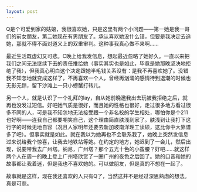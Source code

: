 ```yaml
---
layout: post
---
```

Q是个可爱到家的姑娘，我很喜欢她，只是这里有两个小问题——第一她是我一哥们的前女朋友，第二她现在有男朋友了。承认喜欢她没什么错，但要是我决定去追她，那就不得不面对道义上的双重审判。这种事我真心做不来啊……

最近生活既虚幻又可悲。C晚上给我发信息，想起最近忽略了她好久。一直以来把我们之间无法继续下去的责任推给她（事实其实也是如此，毕竟是她那晚坚决地拒绝了我），但我真心明白这个决定跟她半毛钱关系没有：是我不再喜欢她了。没错我不知怎地就变成这样了，不再喜欢一个人，曾经再汹涌的感情待到退潮的时候也无影无踪，留下沙滩上一只小螃蟹打转儿。

另一个人，就是认识了一个礼拜的lay，自从她前晚邀我出去玩被我拒绝之后，就再也没发过短信。好吧她气质是很好，而且她的性格也很好，走过很多地方看过很多不同的人，可是我不知怎地无法接受跟一个非名校的学生相处，哪怕你是个211也好啊——连我自己都要嘲笑自己，这个理由简直肤浅到家了。肤浅到让我打下这行字的时候无地自容（况且人家明年还要去新加坡南洋理工读硕，这比你中大靠谱多了吧）。但事实就是如此。就在我以为她再也不会联系我了，她晚上突然发信息过来说给我个惊喜，让我去地铁站等她。在约定的地方，她迟到了一会儿，然后出现，说要带我去广州塔。纳尼，广州塔？那个五光十色的小蛮腰？好吧……就这样两个人在周一的晚上登上广州塔欣赏了一圈广州的夜色之后回了。她的口音和她的故事都让我着迷，但是我也不喜欢她的。可以做朋友，但是真的不想在一起了。

故事就是这样，现在我还喜欢的人只有Q了，当然这并不是经过深思熟虑的想法。真是可悲。